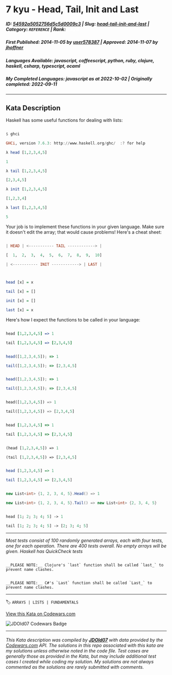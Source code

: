 # 7 kyu - Head, Tail, Init and Last

##### **ID**: [54592a5052756d5c5d0009c3](https://www.codewars.com/kata/54592a5052756d5c5d0009c3) | **Slug**: [head-tail-init-and-last](https://www.codewars.com/kata/54592a5052756d5c5d0009c3) | **Category**: `REFERENCE` | **Rank**: <span style="color:white">7 kyu</span>

##### **First Published**: 2014-11-05 ***by*** [user578387](https://www.codewars.com/users/user578387) | **Approved**: 2014-11-07 ***by*** [jhoffner](https://www.codewars.com/users/jhoffner)

##### **Languages Available**: javascript, coffeescript, python, ruby, clojure, haskell, csharp, typescript, ocaml

##### **My Completed Languages**: javascript ***as at*** 2022-10-02 | **Originally completed**: 2022-09-11

---

## Kata Description


Haskell has some useful functions for dealing with lists:



```haskell

$ ghci

GHCi, version 7.6.3: http://www.haskell.org/ghc/  :? for help

λ head [1,2,3,4,5]

1

λ tail [1,2,3,4,5]

[2,3,4,5]

λ init [1,2,3,4,5]

[1,2,3,4]

λ last [1,2,3,4,5]

5

```



Your job is to implement these functions in your given language. Make sure it doesn't edit the array; that would cause problems! Here's a cheat sheet:



```haskell

| HEAD | <----------- TAIL ------------> |

[  1,  2,  3,  4,  5,  6,  7,  8,  9,  10]

| <----------- INIT ------------> | LAST |



head [x] = x

tail [x] = []

init [x] = []

last [x] = x

```

Here's how I expect the functions to be called in your language:



```coffeescript

head [1,2,3,4,5] => 1

tail [1,2,3,4,5] => [2,3,4,5]

```

```javascript

head([1,2,3,4,5]); => 1

tail([1,2,3,4,5]); => [2,3,4,5]

```

```typescript

head([1,2,3,4,5]); => 1

tail([1,2,3,4,5]); => [2,3,4,5]

```

```python

head([1,2,3,4,5]) => 1

tail([1,2,3,4,5]) => [2,3,4,5]

```

```ruby

head [1,2,3,4,5] => 1

tail [1,2,3,4,5] => [2,3,4,5]

```

```clojure

(head [1,2,3,4,5]) => 1

(tail [1,2,3,4,5]) => [2,3,4,5]

```

```haskell

head [1,2,3,4,5] => 1

tail [1,2,3,4,5] => [2,3,4,5]

```

```csharp

new List<int> {1, 2, 3, 4, 5}.Head() => 1

new List<int> {1, 2, 3, 4, 5}.Tail() => new List<int> {2, 3, 4, 5}

```

```ocaml

head [1; 2; 3; 4; 5] -> 1

tail [1; 2; 3; 4; 5] -> [2; 3; 4; 5]

```



---



_Most tests consist of 100 randomly generated arrays, each with four tests, one for each operation. There are 400 tests overall. No empty arrays will be given. Haskell has QuickCheck tests_



```if:clojure

__PLEASE NOTE:__ Clojure's `last` function shall be called `last_` to prevent name clashes.

```

```if:csharp

__PLEASE NOTE:__ C#'s `Last` function shall be called `Last_` to prevent name clashes.

```

---


🏷 `ARRAYS | LISTS | FUNDAMENTALS`


[View this Kata on Codewars.com](https://www.codewars.com/kata/54592a5052756d5c5d0009c3)

![](https://www.codewars.com/users/jdold07/badges/large "JDOld07 Codewars Badge")

---

###### *This Kata description was compiled by [**JDOld07**](https://tpstech.dev) with data provided by the [Codewars.com](https://www.codewars.com) API.  The solutions in this repo associated with this kata are my solutions unless otherwise noted in the code file.  Test cases are generally those as provided in the Kata, but may include additional test cases I created while coding my solution.  My solutions are not always commented as the solutions are rarely submitted with comments.*
